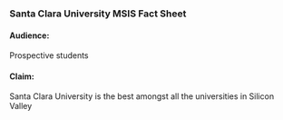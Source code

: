 ### Santa Clara University MSIS Fact Sheet

#### Audience: 
Prospective students 

#### Claim: 
Santa Clara University is the best amongst all the universities in Silicon Valley

